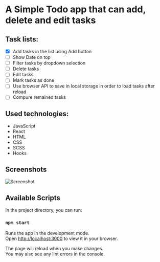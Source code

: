 # A Simple Todo app that can add, delete and edit tasks

## Task lists:

- [x] Add tasks in the list using Add button
- [ ] Show Date on top
- [ ] Filter tasks by dropdown selection
- [ ] Delete tasks
- [ ] Edit tasks
- [ ] Mark tasks as done
- [ ] Use browser API to save in local storage in order to load tasks after reload
- [ ] Compure remained tasks

## Used technologies:

- JavaScript
- React
- HTML
- CSS
- SCSS
- Hooks

## Screenshots

![Screenshot](..\src\assets\Screenshot-1.png)

## Available Scripts

In the project directory, you can run:

### `npm start`

Runs the app in the development mode.\
Open [http://localhost:3000](http://localhost:3000) to view it in your browser.

The page will reload when you make changes.\
You may also see any lint errors in the console.
